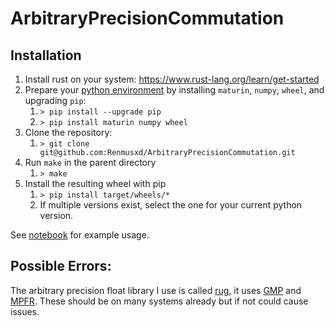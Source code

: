 # ArbitraryPrecisionCommutation

## Installation
1. Install rust on your system: https://www.rust-lang.org/learn/get-started
2. Prepare your [python environment](https://docs.python.org/3/tutorial/venv.html) by installing `maturin`, `numpy`, `wheel`, and upgrading `pip`:
   1. `> pip install --upgrade pip`
   2. `> pip install maturin numpy wheel`
3. Clone the repository:
   1. `> git clone git@github.com:Renmusxd/ArbitraryPrecisionCommutation.git`
4. Run `make` in the parent directory
   1. `> make`
5. Install the resulting wheel with pip
   1. `> pip install target/wheels/*`
   2. If multiple versions exist, select the one for your current python version.

See [notebook](https://github.com/Renmusxd/ArbitraryPrecisionCommutation/blob/main/jupyter/Example.ipynb) for example usage.

## Possible Errors:
The arbitrary precision float library I use is called [rug](https://docs.rs/rug/latest/rug/), it uses [GMP](https://gmplib.org/) and [MPFR](https://www.mpfr.org/). These should be on many systems already but if not could cause issues.

